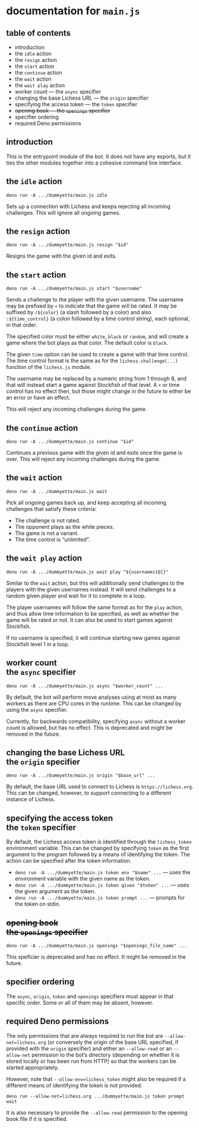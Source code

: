 documentation for `main.js`
===

table of contents
---

- introduction
- the `idle` action
- the `resign` action
- the `start` action
- the `continue` action
- the `wait` action
- the `wait play` action
- worker count — the `async` specifier
- changing the base Lichess URL — the `origin` specifier
- specifying the access token — the `token` specifier
- ~~opening book — the `openings` specifier~~
- specifier ordering
- required Deno permissions

introduction
---

This is the entrypoint module of the bot. It does not have any exports, but it ties the other modules together into a cohesive command line interface.

the `idle` action
---

~~~
deno run -A .../dummyette/main.js idle
~~~

Sets up a connection with Lichess and keeps rejecting all incoming challenges. This will ignore all ongoing games.

the `resign` action
---

~~~
deno run -A .../dummyette/main.js resign "$id"
~~~

Resigns the game with the given id and exits.

the `start` action
---

~~~
deno run -A .../dummyette/main.js start "$username"
~~~

Sends a challenge to the player with the given username. The username may be prefixed by `+` to indicate that the game will be rated. It may be suffixed by `/${color}` (a slash followed by a color) and also `:${time_control}` (a colon followed by a time control string), each optional, in that order.

The specified color must be either `white`, `black` or `random`, and will create a game where the bot plays as that color. The default color is `black`.

The given `time` option can be used to create a game with that time control. The time control format is the same as for the `lichess.challenge(...)` function of the `lichess.js` module.

The username may be replaced by a numeric string from 1 through 8, and that will instead start a game against Stockfish of that level. A `+` or time control has no effect then, but those might change in the future to either be an error or have an effect.

This will reject any incoming challenges during the game.

the `continue` action
---

~~~
deno run -A .../dummyette/main.js continue "$id"
~~~

Continues a previous game with the given id and exits once the game is over. This will reject any incoming challenges during the game.

the `wait` action
---

~~~
deno run -A .../dummyette/main.js wait
~~~

Pick all ongoing games back up, and keep accepting all incoming challenges that satisfy these criteria:

- The challenge is not rated.
- The opponent plays as the white pieces.
- The game is not a variant.
- The time control is “unlimited”.

the `wait play` action
---

~~~
deno run -A .../dummyette/main.js wait play "${usernames[@]}"
~~~

Similar to the `wait` action, but this will additionally send challenges to the players with the given usernames instead. It will send challenges to a random given player and wait for it to complete in a loop.

The player usernames will follow the same format as for the `play` action, and thus allow time information to be specified, as well as whether the game will be rated or not. It can also be used to start games against Stockfish.

If no username is specified, it will continue starting new games against Stockfish level 1 in a loop.

worker count <br> the `async` specifier
---

~~~
deno run -A .../dummyette/main.js async "$worker_count" ...
~~~

By default, the bot will perform move analyses using at most as many workers as there are CPU cores in the runtime. This can be changed by using the `async` specifier.

Currently, for backwards compatibility, specifying `async` without a worker count is allowed, but has no effect. This is deprecated and might be removed in the future.

changing the base Lichess URL <br> the `origin` specifier
---

~~~
deno run -A .../dummyette/main.js origin "$base_url" ...
~~~

By default, the base URL used to connect to Lichess is `https://lichess.org`. This can be changed, however, to support connecting to a different instance of Lichess.

specifying the access token <br> the `token` specifier
---

By default, the Lichess access token is identified through the `lichess_token` environment variable. This can be changed by specifying `token` as the first argument to the program followed by a means of identifying the token. The action can be specified after the token information.

- `deno run -A .../dummyette/main.js token env "$name" ...` — uses the environment variable with the given name as the token.
- `deno run -A .../dummyette/main.js token given "$token" ...` — uses the given argument as the token.
- `deno run -A .../dummyette/main.js token prompt ...` — prompts for the token on stdin.

~~opening book <br> the `openings` specifier~~
---

~~~
deno run -A .../dummyette/main.js openings "$openings_file_name" ...
~~~

This speficier is deprecated and has no effect. It might be removed in the future.

specifier ordering
---

The `async`, `origin`, `token` and `openings` specifiers must appear in that specific order. Some or all of them may be absent, however.

required Deno permissions
---

The only permissions that are always required to run the bot are `--allow-net=lichess.org` (or conversely the origin of the base URL specified, if provided with the `origin` specifier) and either an `--allow-read` or an `--allow-net` permission to the bot’s directory (depending on whether it is stored locally or has been run from HTTP) so that the workers can be started appropriately.

However, note that `--allow-env=lichess_token` might also be required if a different means of identifying the token is not provided.

~~~
deno run --allow-net=lichess.org .../dummyette/main.js token prompt wait
~~~

It is also necessary to provide the `--allow-read` permission to the opening book file if it is specified.
